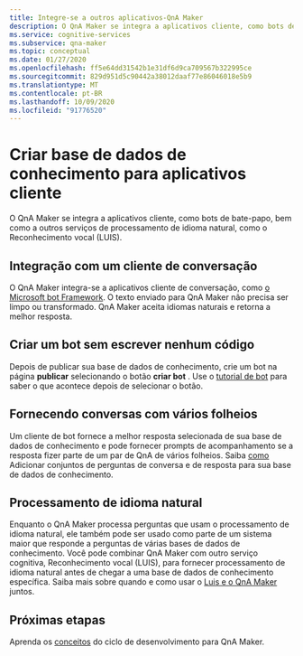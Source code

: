 ```yaml
---
title: Integre-se a outros aplicativos-QnA Maker
description: O QnA Maker se integra a aplicativos cliente, como bots de bate-papo, bem como a outros serviços de processamento de idioma natural, como o Reconhecimento vocal (LUIS).
ms.service: cognitive-services
ms.subservice: qna-maker
ms.topic: conceptual
ms.date: 01/27/2020
ms.openlocfilehash: ff5e64dd31542b1e31df6d9ca709567b322995ce
ms.sourcegitcommit: 829d951d5c90442a38012daaf77e86046018e5b9
ms.translationtype: MT
ms.contentlocale: pt-BR
ms.lasthandoff: 10/09/2020
ms.locfileid: "91776520"
---
```

# <a name="design-knowledge-base-for-client-applications"></a>Criar base de dados de conhecimento para aplicativos cliente

O QnA Maker se integra a aplicativos cliente, como bots de bate-papo, bem como a outros serviços de processamento de idioma natural, como o Reconhecimento vocal (LUIS).

## <a name="integration-with-a-conversational-client"></a>Integração com um cliente de conversação

O QnA Maker integra-se a aplicativos cliente de conversação, como [o Microsoft bot Framework](https://dev.botframework.com/). O texto enviado para QnA Maker não precisa ser limpo ou transformado. QnA Maker aceita idiomas naturais e retorna a melhor resposta.

## <a name="create-a-bot-without-writing-any-code"></a>Criar um bot sem escrever nenhum código

Depois de publicar sua base de dados de conhecimento, crie um bot na página **publicar** selecionando o botão **criar bot** . Use o [tutorial de bot](../Quickstarts/create-publish-knowledge-base.md) para saber o que acontece depois de selecionar o botão.

## <a name="providing-multi-turn-conversations"></a>Fornecendo conversas com vários folheios

Um cliente de bot fornece a melhor resposta selecionada de sua base de dados de conhecimento e pode fornecer prompts de acompanhamento se a resposta fizer parte de um par de QnA de vários folheios. Saiba [como](../how-to/multiturn-conversation.md) Adicionar conjuntos de perguntas de conversa e de resposta para sua base de dados de conhecimento.

## <a name="natural-language-processing"></a>Processamento de idioma natural

Enquanto o QnA Maker processa perguntas que usam o processamento de idioma natural, ele também pode ser usado como parte de um sistema maior que responde a perguntas de várias bases de dados de conhecimento. Você pode combinar QnA Maker com outro serviço cognitiva, Reconhecimento vocal (LUIS), para fornecer processamento de idioma natural antes de chegar a uma base de dados de conhecimento específica. Saiba mais sobre quando e como usar o [Luis e o QnA Maker](../../luis/choose-natural-language-processing-service.md?toc=/azure/cognitive-services/qnamaker/toc.json) juntos.

## <a name="next-steps"></a>Próximas etapas

Aprenda os [conceitos](development-lifecycle-knowledge-base.md) do ciclo de desenvolvimento para QnA Maker.